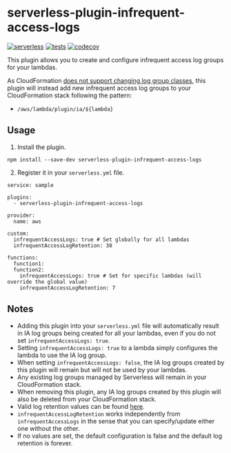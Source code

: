 # serverless-plugin-infrequent-access-logs
[![serverless](http://public.serverless.com/badges/v3.svg)](http://www.serverless.com)
[![tests](https://github.com/louyshong/serverless-plugin-infrequent-access-logs/actions/workflows/node.js.yml/badge.svg)](https://github.com/louyshong/serverless-plugin-infrequent-access-logs/actions/workflows/node.js.yml)
[![codecov](https://codecov.io/gh/louyshong/serverless-plugin-infrequent-access-logs/graph/badge.svg?token=89NHFISJAU)](https://codecov.io/gh/louyshong/serverless-plugin-infrequent-access-logs)

This plugin allows you to create and configure infrequent access log groups for your lambdas. 

As CloudFormation [does not support changing log group classes](https://docs.aws.amazon.com/AWSCloudFormation/latest/UserGuide/aws-resource-logs-loggroup.html), this plugin will instead add new infrequent access log groups to your CloudFormation stack following the pattern: 
- `/aws/lambda/plugin/ia/${lambda}`

## Usage
1. Install the plugin.
```
npm install --save-dev serverless-plugin-infrequent-access-logs
```
2. Register it in your `serverless.yml` file.
```
service: sample

plugins:
  - serverless-plugin-infrequent-access-logs

provider:
  name: aws

custom:
  infrequentAccessLogs: true # Set globally for all lambdas
  infrequentAccessLogRetention: 30

functions:
  function1:
  function2:
    infrequentAccessLogs: true # Set for specific lambdas (will override the global value)
    infrequentAccessLogRetention: 7
```

## Notes
- Adding this plugin into your `serverless.yml` file will automatically result in IA log groups being created for all your lambdas, even if you do not set `infrequentAccessLogs: true`.
- Setting `infrequentAccessLogs: true` to a lambda simply configures the lambda to use the IA log group.
- When setting `infrequentAccessLogs: false`, the IA log groups created by this plugin will remain but will not be used by your lambdas.
- Any existing log groups managed by Serverless will remain in your CloudFormation stack.
- When removing this plugin, any IA log groups created by this plugin will also be deleted from your CloudFormation stack.
- Valid log retention values can be found [here](https://docs.aws.amazon.com/AWSCloudFormation/latest/UserGuide/aws-resource-logs-loggroup.html).
- `infrequentAccessLogRetention` works independently from `infrequentAccessLogs` in the sense that you can specify/update either one without the other.
- If no values are set, the default configuration is false and the default log retention is forever.